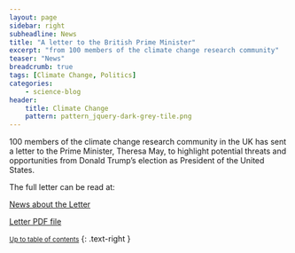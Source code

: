 ```yaml
---
layout: page
sidebar: right
subheadline: News
title: "A letter to the British Prime Minister"
excerpt: "from 100 members of the climate change research community"
teaser: "News"
breadcrumb: true
tags: [Climate Change, Politics]
categories:
    - science-blog
header:
    title: Climate Change
    pattern: pattern_jquery-dark-grey-tile.png
---
```


100 members of the climate change research community in the UK has sent a letter to the Prime Minister, Theresa May, to highlight potential threats and opportunities from Donald Trump’s election as President of the United States.

The full letter can be read at:

[News about the Letter](http://www.lse.ac.uk/GranthamInstitute/news/a-letter-to-the-british-prime-minister-from-100-members-of-the-climate-change-research-community/)

[Letter PDF file](http://www.lse.ac.uk/GranthamInstitute/wp-content/uploads/2017/01/Climate-letter-to-PM-January-2017.pdf)

<small markdown="1">[Up to table of contents](#toc)</small>
{: .text-right }
